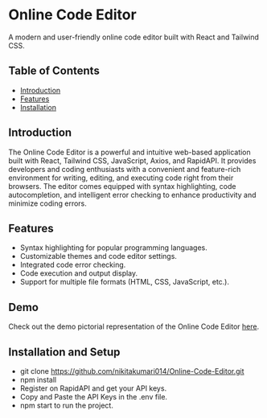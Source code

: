 # Online Code Editor

A modern and user-friendly online code editor built with React and Tailwind CSS.

## Table of Contents

- [Introduction](#introduction)
- [Features](#features)
- [Installation](#installation)

## Introduction

The Online Code Editor is a powerful and intuitive web-based application built with React, Tailwind CSS, JavaScript, Axios, and RapidAPI. It provides developers and coding enthusiasts with a convenient and feature-rich environment for writing, editing, and executing code right from their browsers.
The editor comes equipped with syntax highlighting, code autocompletion, and intelligent error checking to enhance productivity and minimize coding errors.

## Features

- Syntax highlighting for popular programming languages.
- Customizable themes and code editor settings.
- Integrated code error checking.
- Code execution and output display.
- Support for multiple file formats (HTML, CSS, JavaScript, etc.).

## Demo

Check out the demo pictorial representation of the Online Code Editor [here](https://drive.google.com/file/d/1tmNhII-EFwlL1bsRlI-GWVxlJhY29nUG/view?usp=sharing).

## Installation and Setup

- git clone https://github.com/nikitakumari014/Online-Code-Editor.git
- npm install
- Register on RapidAPI and get your API keys.
- Copy and Paste the API Keys in the .env file.
- npm start to run the project.
